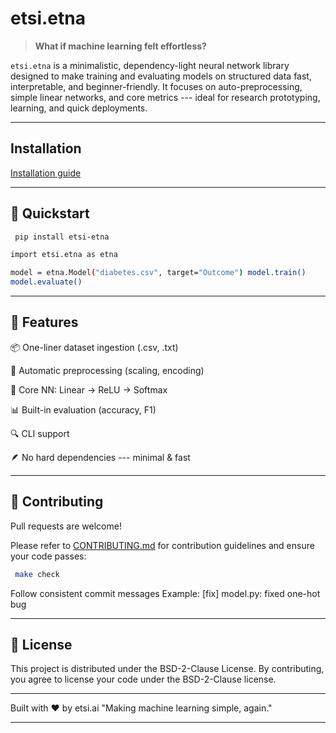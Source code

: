 # etsi.etna

> **What if machine learning felt effortless?**

`etsi.etna` is a minimalistic, dependency-light neural network library
designed to make training and evaluating models on structured data fast,
interpretable, and beginner-friendly. It focuses on auto-preprocessing,
simple linear networks, and core metrics --- ideal for research
prototyping, learning, and quick deployments.

------------------------------------------------------------------------
## Installation

[Installation guide](https://github.com/etsi-ai/etna/blob/main/INSTALL.md)

------------------------------------------------------------------------

## 🚀 Quickstart

```bash
 pip install etsi-etna
```

```bash 
import etsi.etna as etna

model = etna.Model("diabetes.csv", target="Outcome") model.train()
model.evaluate()
```
------------------------------------------------------------------------

## 🔮 Features

📦 One-liner dataset ingestion (.csv, .txt)

🧼 Automatic preprocessing (scaling, encoding)

🧠 Core NN: Linear → ReLU → Softmax

📊 Built-in evaluation (accuracy, F1)

🔍 CLI support

🪶 No hard dependencies --- minimal & fast

------------------------------------------------------------------------


## 🤝 Contributing

Pull requests are welcome!

Please refer to [CONTRIBUTING.md](https://github.com/etsi-ai/etna/blob/main/CONTRIBUTING.md) for contribution guidelines and ensure
your code passes:

```bash
 make check 
```


Follow consistent commit messages 
Example: \[fix\] model.py: fixed one-hot bug

------------------------------------------------------------------------


## 📄 License

This project is distributed under the BSD-2-Clause License.
By contributing, you agree to license your code under the BSD-2-Clause license.


------------------------------------------------------------------------


Built with ❤️ by etsi.ai "Making machine learning simple, again."


------------------------------------------------------------------------

